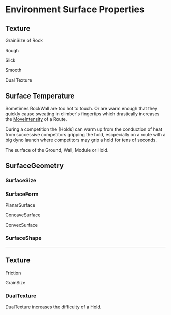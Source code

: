 # Environment Surface Properties

## Texture

GrainSize of Rock

Rough

Slick

Smooth

Dual Texture


## Surface Temperature

Sometimes RockWall are too hot to touch. Or are warm enough that they quickly cause sweating in climber's fingertips which drastically increases the [MoveIntensity](/reference/Scoring/Difficulty/MoveDifficulty/MoveIntensity) of a Route.

During a competition the [Holds] can warm up from the conduction of heat from successive competitors gripping the hold, escpecially on a route with a big dyno launch where competitors may grip a hold for tens of seconds.

The surface of the Ground, Wall, Module or Hold.

## SurfaceGeometry

### SurfaceSize

### SurfaceForm

PlanarSurface

ConcaveSurface

ConvexSurface


### SurfaceShape

---

## Texture

Friction

GrainSize



### DualTexture

DualTexture increases the difficulty of a Hold. 